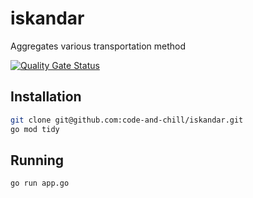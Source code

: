 # iskandar
Aggregates various transportation method

[![Quality Gate Status](https://sonarcloud.io/api/project_badges/measure?project=code-and-chill-iskandar&metric=alert_status)](https://sonarcloud.io/dashboard?id=code-and-chill-iskandar)

## Installation

```sh
git clone git@github.com:code-and-chill/iskandar.git
go mod tidy
```

## Running

```sh
go run app.go
```


